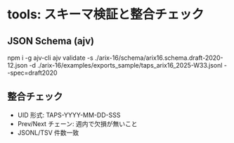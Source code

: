 # tools: スキーマ検証と整合チェック

## JSON Schema (ajv)
npm i -g ajv-cli
ajv validate -s ./arix-16/schema/arix16.schema.draft-2020-12.json   -d ./arix-16/examples/exports_sample/taps_arix16_2025-W33.jsonl --spec=draft2020

## 整合チェック
- UID 形式: TAPS-YYYY-MM-DD-SSS
- Prev/Next チェーン: 週内で欠損が無いこと
- JSONL/TSV 件数一致
